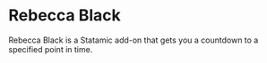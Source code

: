 # Rebecca Black
Rebecca Black is a Statamic add-on that gets you a countdown to a specified point in time.
